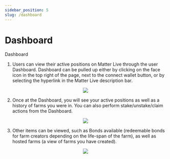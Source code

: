 ```yaml
---
sidebar_position: 5
slug: /dashboard
---
```


# Dashboard

Dashboard

1. Users can view their active positions on Matter Live through the user Dashboard. Dashboard can be pulled up either by clicking on the face icon in the top right of the page, next to the connect wallet button, or by selecting the hyperlink in the Matter Live description bar.

<p align="center"><img src="/img/matterlive12.png" /></p>

2. Once at the Dashboard, you will see your active positions as well as a history of farms you were in. You can also perform stake/unstake/claim actions from the Dashboard.

<p align="center"><img src="/img/matterlive13.png" /></p>

3. Other items can be viewed, such as Bonds available (redeemable bonds for farm creators depending on the life-span of the farm), as well as hosted farms (a view of farms you have created).

<p align="center"><img src="/img/matterlive14.png" /></p>